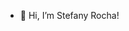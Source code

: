 - 👋 Hi, I’m Stefany Rocha!

<!---
Stefany3108/Stefany3108 is a ✨ special ✨ repository because its `README.md` (this file) appears on your GitHub profile.
You can click the Preview link to take a look at your changes.
--->
